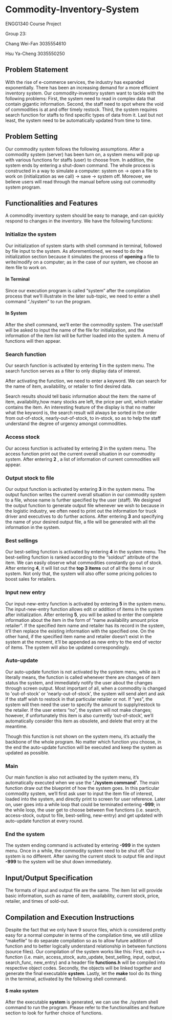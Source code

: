 # Commodity-Inventory-System
ENGG1340 Course Project

Group 23:

Chang Wei-Fan 3035554610

Hsu Ya-Cheng  3035550250
## Problem Statement
With the rise of e-commerce services, the industry has expanded exponentially. There has been an increasing demand for a more efficient inventory system. Our commodity-inventory system want to tackle with the following problems: First, the system need to read in complex data that contain gigantic information. Second, the staff need to spot where the void of commodities is at and offer timely restock. Third, the system requires search function for staffs to find specific types of data from it. Last but not least, the system need to be automatically updated from time to time. 

## Problem Setting 
Our commodity system follows the following assumptions. After a commodity system (server) has been turn on, a system menu will pop up with various functions for staffs (user) to choose from. In addition, the system ends by entering a shut-down command. The whole process is constructed in a way to simulate a computer: system on -> open a file to work on (initialization as we call) -> save -> system off. Moreover, we believe users will read through the manual before using out commodity system program. 

## Functionalities and Features
A commodity inventory system should be easy to manage, and can quickly respond to changes in the inventory. We have the following functions: 

### Initialize the system
Our initialization of system starts with shell command in terminal, followed by file input to the system. As aforementioned, we need to do the initialization section because it simulates the process of **opening** a file to write/modify on a computer; as in the case of our system, we choose an item file to work on.

#### In Terminal
Since our execution program is called “system” after the compilation process that we’ll illustrate in the later sub-topic, we need to enter a shell command “./system” to run the program.
#### In System 
After the shell command, we’ll enter the commodity system. The user/staff will be asked to input the name of the file for initialization, and the information of the item list will be further loaded into the system. A menu of functions will then appear.

### Search function 
Our search function is activated by entering **1** in the system menu. The search function serves as a filter to only display data of interest. 

After activating the function, we need to enter a keyword. We can search for the name of item, availability, or retailer to find desired data.

Search results should tell basic information about the item: the name of item, availability,how many stocks are left, the price per unit, which retailer contains the item. An interesting feature of the display is that no matter what the keyword is, the search result will always be sorted in the order from out-of-stock, nearly-out-of-stock, to in-stock, so as to help the staff understand the degree of urgency amongst commodities.

### Access stock  
Our access function is activated by entering **2** in the system menu. The access function print out the current overall situation in our commodity system. After entering **2** , a list of information of current commodities will appear.  

### Output stock to file
Our output function is activated by entering **3** in the system menu. The output function writes the current overall situation in our commodity system to a file, whose name is further specified by the user (staff). We designed the output function to generate output file whenever we wish to because in the logistic industry, we often need to print out the information for truck driver and executives to do further actions. After entering **3** and specifying the name of your desired output file, a file will be generated with all the information in the system. 
 
### Best sellings 
Our best-selling function is activated by entering **4** in the system menu. The best-selling function is ranked according to the “soldout” attribute of the item. We can easily observe what commodities constantly go out of stock. After entering **4**, it will list out the **top 3 items** out of all the items in our system. Not only that, the system will also offer some pricing policies to boost sales for retailers.

### Input new entry
Our input-new-entry function is activated by entering **5** in the system menu. The input-new-entry function allows edit or addition of items in the system after initialization. After entering **5**, you will be asked to enter the complete information about the item in the form of “name availability amount price retailer”. If the specified item name and retailer has its record in the system, it’ll then replace the existing information with the specified one. On the other hand, if the specified item name and retailer doesn’t exist in the system at the moment, it’ll be appended as new entry to the end of vector of items. The system will also be updated correspondingly.

### Auto-update 
Our auto-update function is not activated by the system menu, while as it literally means, the function is called whenever there are changes of item status the system, and immediately notify the user about the changes through screen output. Most important of all, when a commodity is changed to 'out-of-stock' or 'nearly-out-of-stock', the system will send alert and ask if the staff wish to restock in that particular retailer or not. If “yes”, the system will then need the user to specify the amount to supply/restock to the retailer. If the user enters “no”, the system will not make changes; however, if unfortunately this item is also currently ‘out-of-stock’, we’ll automatically consider this item as obsolete, and delete that entry at the meantime. 

Though this function is not shown on the system menu, it’s actually the backbone of the whole program. No matter which function you choose, in the end the auto-update function will be executed and keep the system as updated as possible.

### Main 
Our main function is also not activated by the system menu, it’s automatically executed when we use the **’./system command’**. The main function draw out the blueprint of how the system goes. In this particular commodity system, we’ll first ask user to input the item file of interest, loaded into the system, and directly print to screen for user reference. Later on, user goes into a while loop that could be terminated entering **-999**; in the while loop, the user get to choose between five functions (i.e. search, access-stock, output to file, best-selling, new-entry) and get updated with auto-update function at every round.  

### End the system 
The system ending command is activated by entering **-999** in the system menu. Once in a while, the commodity system need to be shut off. Our system is no different. After saving the current stock to output file and input **-999** to the system will be shut down immediately.

## Input/Output Specification
The formats of input and output file are the same. The item list will provide basic information, such as name of item, availability, current stock, price, retailer, and times of sold-out. 

## Compilation and Execution Instructions
Despite the fact that we only have 9 source files, which is considered pretty easy for a normal computer in terms of the compilation time, we still utilize “makefile” to do separate compilation so as to allow future addition of function and to better logically understand relationship in between functions (source files). Our compilation of the system works like this: First, each c++ function (i.e. main,  access_stock, auto_update, best_selling, input, output, search_func, new_entry) and a header file **functions.h** will be compiled into respective object codes. Secondly, the objects will be linked together and generate the final executable **system**. Lastly, let the **make** tool do its thing in the terminal, activated by the following shell command.

####    $ make system
 
After the executable **system** is generated, we can use the ./system shell command to run the program. Please refer to the functionalities and feature section to look for further choice of functions.   
 

